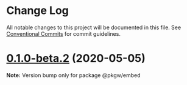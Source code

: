 # Change Log

All notable changes to this project will be documented in this file.
See [Conventional Commits](https://conventionalcommits.org) for commit guidelines.

# [0.1.0-beta.2](https://github.com/pkgw/wwt-webgl-engine/compare/@pkgw/embed@0.1.0-beta.1...@pkgw/embed@0.1.0-beta.2) (2020-05-05)

**Note:** Version bump only for package @pkgw/embed
